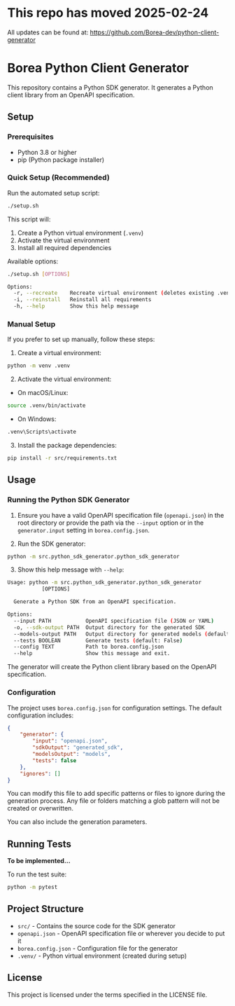 # This repo has moved 2025-02-24

All updates can be found at:
https://github.com/Borea-dev/python-client-generator

# Borea Python Client Generator

This repository contains a Python SDK generator. It generates a Python client library from an OpenAPI specification.

## Setup

### Prerequisites

-   Python 3.8 or higher
-   pip (Python package installer)

### Quick Setup (Recommended)

Run the automated setup script:

```bash
./setup.sh
```

This script will:

1. Create a Python virtual environment (`.venv`)
2. Activate the virtual environment
3. Install all required dependencies

Available options:

```bash
./setup.sh [OPTIONS]

Options:
  -r, --recreate    Recreate virtual environment (deletes existing .venv)
  -i, --reinstall   Reinstall all requirements
  -h, --help        Show this help message
```

### Manual Setup

If you prefer to set up manually, follow these steps:

1. Create a virtual environment:

```bash
python -m venv .venv
```

2. Activate the virtual environment:

-   On macOS/Linux:

```bash
source .venv/bin/activate
```

-   On Windows:

```bash
.venv\Scripts\activate
```

3. Install the package dependencies:

```bash
pip install -r src/requirements.txt
```

## Usage

### Running the Python SDK Generator

1. Ensure you have a valid OpenAPI specification file (`openapi.json`) in the root directory or provide the path via the `--input` option or in the `generator.input` setting in `borea.config.json`.

2. Run the SDK generator:

```bash
python -m src.python_sdk_generator.python_sdk_generator
```

3. Show this help message with `--help`:

```bash
Usage: python -m src.python_sdk_generator.python_sdk_generator
           [OPTIONS]

  Generate a Python SDK from an OpenAPI specification.

Options:
  --input PATH           OpenAPI specification file (JSON or YAML)
  -o, --sdk-output PATH  Output directory for the generated SDK
  --models-output PATH   Output directory for generated models (default: <sdk-output>/models)
  --tests BOOLEAN        Generate tests (default: False)
  --config TEXT          Path to borea.config.json
  --help                 Show this message and exit.
```

The generator will create the Python client library based on the OpenAPI specification.

### Configuration

The project uses `borea.config.json` for configuration settings. The default configuration includes:

```json
{
	"generator": {
		"input": "openapi.json",
		"sdkOutput": "generated_sdk",
		"modelsOutput": "models",
		"tests": false
	},
	"ignores": []
}
```

You can modify this file to add specific patterns or files to ignore during the generation process.
Any file or folders matching a glob pattern will not be created or overwritten.

You can also include the generation parameters.

## Running Tests

**To be implemented...**

To run the test suite:

```bash
python -m pytest
```

## Project Structure

-   `src/` - Contains the source code for the SDK generator
-   `openapi.json` - OpenAPI specification file or wherever you decide to put it
-   `borea.config.json` - Configuration file for the generator
-   `.venv/` - Python virtual environment (created during setup)

## License

This project is licensed under the terms specified in the LICENSE file.
